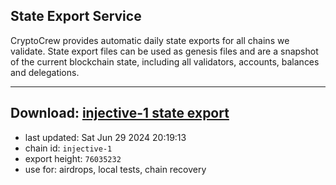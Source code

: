 ## State Export Service
CryptoCrew provides automatic daily state exports for all chains we validate. State export files can be used as genesis files and are a snapshot of the current blockchain state, including all validators, accounts, balances and delegations.

---
**Download: [injective-1 state export](https://dl-eu2.ccvalidators.com/SERVICE/injective/injective-1_export_76035232.json)**
---

- last updated: Sat Jun 29 2024 20:19:13
- chain id: `injective-1`
- export height: `76035232`
- use for: airdrops, local tests, chain recovery
